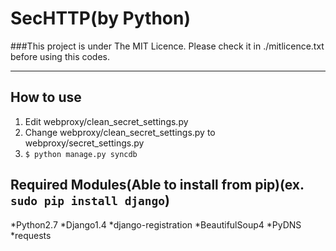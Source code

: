 SecHTTP(by Python)
=============================
###This project is under The MIT Licence. Please check it in ./mitlicence.txt before using this codes.
- - -

How to use
-----------------------------
1. Edit webproxy/clean\_secret\_settings.py
2. Change webproxy/clean\_secret\_settings.py to webproxy/secret\_settings.py
3. `$ python manage.py syncdb`

Required Modules(Able to install from pip)(ex. `sudo pip install django`)
-----------------------------
*Python2.7
*Django1.4
*django-registration
*BeautifulSoup4
*PyDNS
*requests

